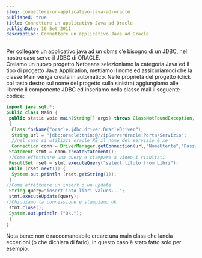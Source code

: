 ```yaml
---
slug: connettere-un-applicativo-java-ad-oracle
published: true
title: Connettere un applicativo Java ad Oracle
publishDate: 16 Set 2011
description: Connettere un applicativo Java ad Oracle
---
```


Per collegare un applicativo java ad un dbms c’è bisogno di un JDBC, nel nostro caso serve il JDBC di ORACLE.  
Creiamo un nuovo progetto Netbeans selezioniamo la categoria Java ed il tipo di progetto Java Application, mettiamo il nome ed assicuriamoci che la classe Main venga creata in automatico. Nelle proprietà del progetto (click col tasto destro sul nome del progetto sulla sinistra) aggiungiamo alle librerie il componente JDBC ed inseriamo nella classe mail il seguente codice:

```java
import java.sql.*;
public class Main {
 public static void main(String[] args) throws ClassNotFoundException, SQLException
 {
  Class.forName("oracle.jdbc.driver.OracleDriver");
  String url = "jdbc:oracle:thin:@//ipServerOracle:Porta/Servizio";
  //nel caso si utilizzi oracle XE il nome del servizio è xe
  Connection conn = DriverManager.getConnection(url,"NomeUtente","PasswordUtente");
 Statement stmt = conn.createStatement();
 //Come effettuare una query e stampare a video i risultati
 ResultSet rset = stmt.executeQuery("select titolo from Libri");
 while (rset.next()) {
  System.out.println (rset.getString(1));
 }
//Come effettuare un insert o un update
 String query="insert into libri values...";
 stmt.executeUpdate(query);
//Chiudiamo la connessione e stampiamo ok
 stmt.close();
 System.out.println ("Ok.");
 }
}
```

Nota bene: non è raccomandabile creare una main class che lancia eccezioni (o che dichiara di farlo), in questo caso è stato fatto solo per esempio.
